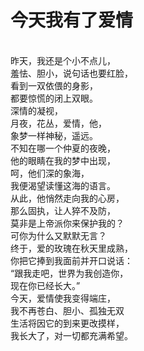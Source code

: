 # 今天我有了爱情
<br>昨天，我还是个小不点儿，
<br>羞怯、胆小，说句话也要红脸，
<br>看到一双依偎的身影，
<br>都要惊慌的闭上双眼。
<br>深情的凝视，
<br>月夜，花丛，爱情，他，
<br>象梦一样神秘，遥远。
<br>不知在哪一个仲夏的夜晚，
<br>他的眼睛在我的梦中出现，
<br>呵，他们深的象海，
<br>我便渴望读懂这海的语言。
<br>从此，他悄然走向我的心房，
<br>那么固执，让人猝不及防，
<br>莫非是上帝派你来保护我的？
<br>可你为什么又默默无言？
<br>终于，爱的玫瑰在秋天里成熟，
<br>你把它捧到我面前并开口说话：
<br>“跟我走吧，世界为我创造你，
<br>现在你已经长大。”
<br>今天，爱情使我变得端庄，
<br>我不再苍白、胆小、孤独无双
<br>生活将因它的到来更改摸样，
<br>我长大了，对一切都充满希望。
